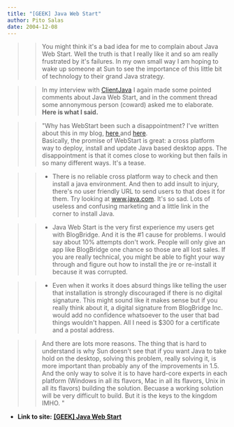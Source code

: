 ```yaml
---
title: "[GEEK] Java Web Start"
author: Pito Salas
date: 2004-12-08
---
```



>>

>> You might think it's a bad idea for me to complain about Java Web Start.
Well the truth is that I really like it and so am really frustrated by it's
failures. In my own small way I am hoping to wake up someone at Sun to see the
importance of this little bit of technology to their grand Java strategy.

>>

>> In my interview with [ClientJava](<http://www.clientjava.com/blog/>) I
again made some pointed comments about Java Web Start, and in the comment
thread some annonymous person (coward) asked me to elaborate. **Here is what I
said.**

>>

>> "Why has WebStart been such a disappointment? I've written about this in my
blog, [here ](</weblogs/archives/000441.html>)and
[here](</weblogs/archives/000336.html>).  
> Basically, the promise of WebStart is great: a cross platform way to deploy,
> install and update Java based desktop apps. The disappointment is that it
> comes close to working but then fails in so many different ways. It's a
> tease.
>>

>>   * There is no reliable cross platform way to check and then install a
java environment. And then to add insult to injury, there's no user friendly
URL to send users to that does it for them. Try looking at www.java.com. It's
so sad. Lots of useless and confusing marketing and a little link in the
corner to install Java.

>>   * Java Web Start is the very first experience my users get with
BlogBridge. And it is the #1 cause for problems. I would say about 10%
attempts don't work. People will only give an app like BlogBridge one chance
so those are all lost sales. If you are really technical, you might be able to
fight your way through and figure out how to install the jre or re-install it
because it was corrupted.

>>   * Even when it works it does absurd things like telling the user that
installation is strongly discouraged if there is no digital signature. This
might sound like it makes sense but if you really think about it, a digital
signature from BlogBridge Inc. would add no confidence whatsoever to the user
that bad things wouldn't happen. All I need is $300 for a certificate and a
postal address.

>>

>> And there are lots more reasons. The thing that is hard to understand is
why Sun doesn't see that if you want Java to take hold on the desktop, solving
this problem, really solving it, is more important than probably any of the
improvements in 1.5. And the only way to solve it is to have hard-core experts
in each platform (Windows in all its flavors, Mac in all its flavors, Unix in
all its flavors) building the solution. Becuase a working solution will be
very difficult to build. But it is the keys to the kingdom IMHO. "


* **Link to site:** **[[GEEK] Java Web Start](None)**
